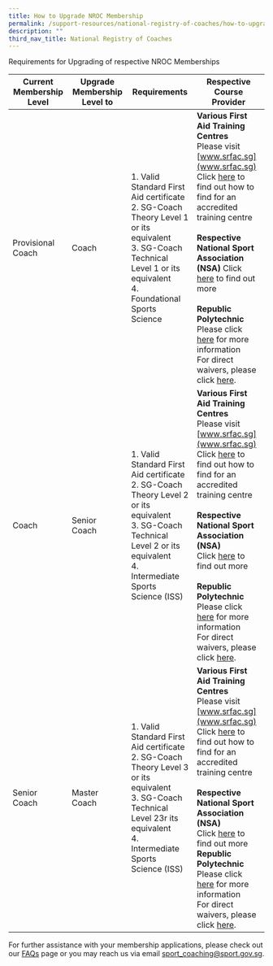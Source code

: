 ```yaml
---
title: How to Upgrade NROC Membership
permalink: /support-resources/national-registry-of-coaches/how-to-upgrade-nroc-membership/
description: ""
third_nav_title: National Registry of Coaches
---
```

Requirements for Upgrading of respective NROC Memberships

| Current Membership Level | Upgrade Membership Level to | Requirements | Respective Course Provider |
| -------- | -------- | -------- | -------- |
| Provisional Coach | Coach |1.  Valid Standard First Aid certificate <br>2.  SG-Coach Theory Level 1 or its equivalent <br>3.  SG-Coach Technical Level 1 or its equivalent <br>4.  Foundational Sports Science| **Various First Aid Training Centres**<br>Please visit [www.srfac.sg](www.srfac.sg) <br>Click [here](https://srfac.sg/directory/training-centre/?qs=&certificate%5B%5D=846) to find out how to find for an accredited training centre<br><br>**Respective National Sport Association (NSA)** Click [here](/coaches-corner/singapore-coach-excellence/sg-coach-technical-programme-accreditation/) to find out more <br><br>**Republic Polytechnic** Please click [here](/coaches-corner/singapore-coach-excellence/foundational-and-intermediate-sports-science-courses/) for more information <br>For direct waivers, please click [here](/coaches-corner/singapore-coach-excellence/foundational-intermediate-sports-science-course-waivers/).|
| Coach | Senior Coach |1.  Valid Standard First Aid certificate <br>2.  SG-Coach Theory Level 2 or its equivalent <br>3.  SG-Coach Technical Level 2 or its equivalent <br>4.  Intermediate Sports Science (ISS)| **Various First Aid Training Centres**<br> Please visit [www.srfac.sg](www.srfac.sg) <br>Click [here](https://srfac.sg/directory/training-centre/?qs=&certificate%5B%5D=846) to find out how to find for an accredited training centre <br><br>**Respective National Sport Association (NSA)** <br>Click [here](/coaches-corner/singapore-coach-excellence/sg-coach-technical-programme-accreditation/) to find out more<br><br>**Republic Polytechnic** <br>Please click [here](/coaches-corner/singapore-coach-excellence/foundational-and-intermediate-sports-science-courses/) for more information <br>For direct waivers, please click [here](/coaches-corner/singapore-coach-excellence/foundational-intermediate-sports-science-course-waivers/).|
| Senior Coach | Master Coach |1.  Valid Standard First Aid certificate <br>2.  SG-Coach Theory Level 3 or its equivalent <br>3.  SG-Coach Technical Level 23r its equivalent <br>4.  Intermediate Sports Science (ISS)| **Various First Aid Training Centres** <br>Please visit [www.srfac.sg](www.srfac.sg) <br>Click [here](https://srfac.sg/directory/training-centre/?qs=&certificate%5B%5D=846) to find out how to find for an accredited training centre <br><br>**Respective National Sport Association (NSA)**<br> Click [here](/coaches-corner/singapore-coach-excellence/sg-coach-technical-programme-accreditation/) to find out more <br>**Republic Polytechnic** <br>Please click [here](/coaches-corner/singapore-coach-excellence/foundational-and-intermediate-sports-science-courses/) for more information<br> For direct waivers, please click [here](/coaches-corner/singapore-coach-excellence/foundational-intermediate-sports-science-course-waivers/).|

For further assistance with your membership applications, please check out our [FAQs](https://www.sportsync.sg/App/System/FAQ) page or you may reach us via email [sport_coaching@sport.gov.sg](mailto:sport_coaching@sport.gov.sg).